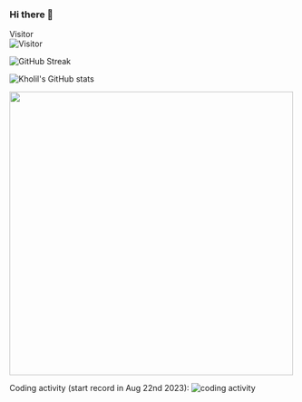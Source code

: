 ### Hi there 👋

Visitor <br>
![Visitor](http://profile-counter.glitch.me/amdkholil/count.svg)

![GitHub Streak](https://github-readme-streak-stats.herokuapp.com?user=amdkholil&hide_border=true&date_format=j%20M%5B%20Y%5D)

![Kholil's GitHub stats](https://github-readme-stats.vercel.app/api?username=amdkholil&show_icons=true&theme=transparent) 

<img src="https://wakatime.com/share/@amdkholil/1170c1ca-5891-474d-ab11-32c313362bd2.svg" alt="" width="500" />

Coding activity (start record in Aug 22nd 2023):
![coding activity](https://wakatime.com/share/@amdkholil/02eb939e-3fe2-4cb4-8ed2-38dec4b2ae29.svg)
